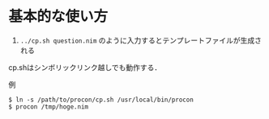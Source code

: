 # 基本的な使い方
1. `../cp.sh question.nim` のように入力するとテンプレートファイルが生成される

cp.shはシンボリックリンク越しでも動作する．

例
```
$ ln -s /path/to/procon/cp.sh /usr/local/bin/procon
$ procon /tmp/hoge.nim
```